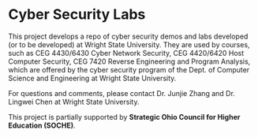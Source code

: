 # Cyber Security Labs

This project develops a repo of cyber security demos and labs developed (or to be developed) at Wright State University. They are used by courses, such as CEG 4430/6430 Cyber Network Security, CEG 4420/6420 Host Computer Security, CEG 7420 Reverse Engineering and Program Analysis, which are offered by the cyber security program of the Dept. of Computer Science and Engineering at Wright State University.

For questions and comments, please contact Dr. Junjie Zhang and Dr. Lingwei Chen at Wright State University. 

This project is partially supported by **Strategic Ohio Council for Higher Education (SOCHE)**. 
